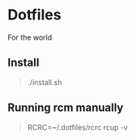 # Dotfiles

For the world

## Install

> ./install.sh

## Running rcm manually

> RCRC=~/.dotfiles/rcrc rcup -v
